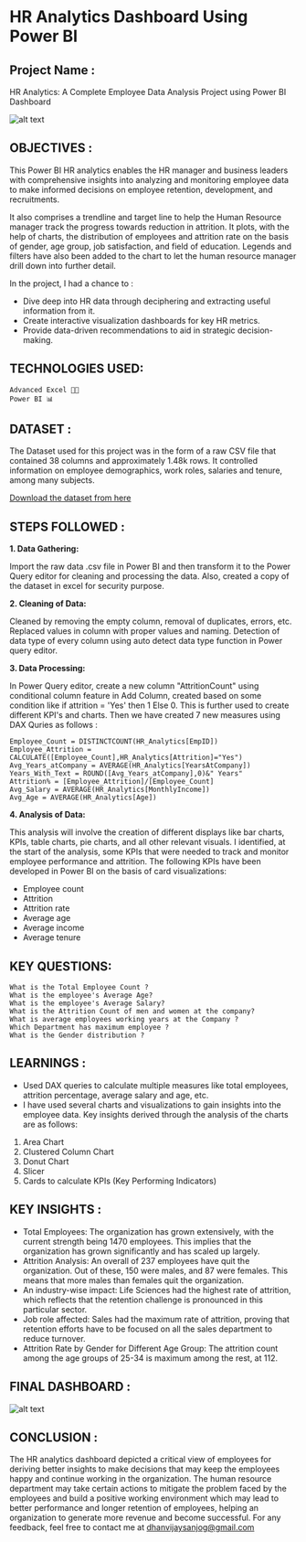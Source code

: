 # HR Analytics Dashboard Using Power BI

## **Project Name :** 
HR Analytics: A Complete Employee Data Analysis Project using Power BI Dashboard

![alt text](https://github.com/dhanvijaysanjog/HR-Analytics-Dashboard-/blob/main/HR%20Analytics.png "Logo Title Text 1")



## **OBJECTIVES :** 
This Power BI HR analytics enables the HR manager and business leaders with comprehensive insights into analyzing and monitoring employee data to make informed decisions on employee retention, development, and recruitments.

It also comprises a trendline and target line to help the Human Resource manager track the progress towards reduction in attrition. It plots, with the help of charts, the distribution of employees and attrition rate on the basis of gender, age group, job satisfaction, and field of education. Legends and filters have also been added to the chart to let the human resource manager drill down into further detail.

In the project, I had a chance to : 
* Dive deep into HR data through deciphering and extracting useful information from it.
* Create interactive visualization dashboards for key HR metrics.
* Provide data-driven recommendations to aid in strategic decision-making.

## **TECHNOLOGIES USED:**
```
Advanced Excel 👨‍💻
Power BI 📊
```

## **DATASET :** 
The Dataset used for this project was in the form of a raw CSV file that contained 38 columns and approximately 1.48k rows. It controlled information on employee demographics, work roles, salaries and tenure, among many subjects.

[Download the dataset from here]()


## **STEPS FOLLOWED :**

**1. Data Gathering:**

Import the raw data .csv file in Power BI and then transform it to the Power Query editor for cleaning and processing the data. Also, created a copy of the dataset in excel for security purpose. 


**2. Cleaning of Data:**

Cleaned by removing the empty column, removal of duplicates, errors, etc.
Replaced values in column with proper values and naming.
Detection of data type of every column using auto detect data type function in Power query editor.


**3. Data Processing:**

In Power Query editor, create a new column "AttritionCount" using conditional column feature in Add Column, created based on some condition like if attrition = 'Yes' then 1 Else 0.
This is further used to create different KPI's and charts. Then we have created 7 new measures using DAX Quries as follows :
```
Employee_Count = DISTINCTCOUNT(HR_Analytics[EmpID])
Employee_Attrition = CALCULATE([Employee_Count],HR_Analytics[Attrition]="Yes")
Avg_Years_atCompany = AVERAGE(HR_Analytics[YearsAtCompany])
Years_With_Text = ROUND([Avg_Years_atCompany],0)&" Years"
Attrition% = [Employee_Attrition]/[Employee_Count]
Avg_Salary = AVERAGE(HR_Analytics[MonthlyIncome])
Avg_Age = AVERAGE(HR_Analytics[Age])
```

**4. Analysis of Data:**

This analysis will involve the creation of different displays like bar charts, KPIs, table charts, pie charts, and all other relevant visuals.
I identified, at the start of the analysis, some KPIs that were needed to track and monitor employee performance and attrition. The following KPIs have been developed in Power BI on the basis of card visualizations:
* Employee count
* Attrition
* Attrition rate
* Average age
* Average income
* Average tenure


## **KEY QUESTIONS:**
```
What is the Total Employee Count ?
What is the employee's Average Age?
What is the employee's Average Salary?
What is the Attrition Count of men and women at the company?
What is average employees working years at the Company ?
Which Department has maximum employee ?
What is the Gender distribution ?
```


## **LEARNINGS :**
* Used DAX queries to calculate multiple measures like total employees, attrition percentage, average salary and age, etc. 
* I have used several charts and visualizations to gain insights into the employee data. Key insights derived through the analysis of the charts are as follows:
1. Area Chart
2. Clustered Column Chart
3. Donut Chart
4. Slicer
5. Cards to calculate KPIs (Key Performing Indicators) 


## **KEY INSIGHTS :**

* Total Employees: The organization has grown extensively, with the current strength being 1470 employees. This implies that the organization has grown significantly and has scaled up largely.
* Attrition Analysis: An overall of 237 employees have quit the organization. Out of these, 150 were males, and 87 were females. This means that more males than females quit the organization.
* An industry-wise impact: Life Sciences had the highest rate of attrition, which reflects that the retention challenge is pronounced in this particular sector.
* Job role affected: Sales had the maximum rate of attrition, proving that retention efforts have to be focused on all the sales department to reduce turnover.
* Attrition Rate by Gender for Different Age Group: The attrition count among the age groups of 25-34 is maximum among the rest, at 112.


## **FINAL DASHBOARD :**
![alt text](https://github.com/dhanvijaysanjog/HR-Analytics-Dashboard-/blob/main/HR%20Analytics%20Dashboard.png "Logo Title Text 1")



## **CONCLUSION :**
The HR analytics dashboard depicted a critical view of employees for deriving better insights to make decisions that may keep the employees happy and continue working in the organization. The human resource department may take certain actions to mitigate the problem faced by the employees and build a positive working environment which may lead to better performance and longer retention of employees, helping an organization to generate more revenue and become successful.
For any feedback, feel free to contact me at dhanvijaysanjog@gmail.com
